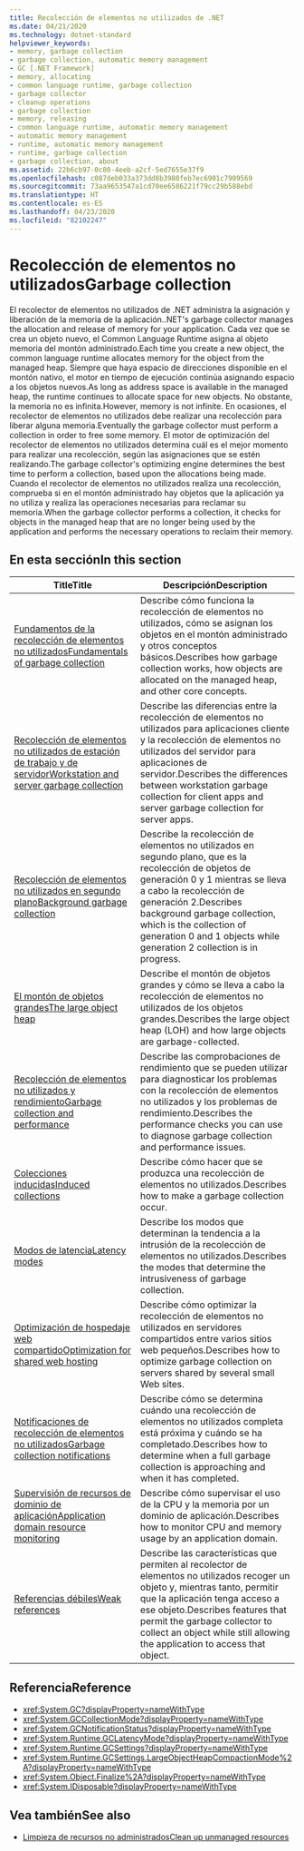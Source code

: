 ```yaml
---
title: Recolección de elementos no utilizados de .NET
ms.date: 04/21/2020
ms.technology: dotnet-standard
helpviewer_keywords:
- memory, garbage collection
- garbage collection, automatic memory management
- GC [.NET Framework]
- memory, allocating
- common language runtime, garbage collection
- garbage collector
- cleanup operations
- garbage collection
- memory, releasing
- common language runtime, automatic memory management
- automatic memory management
- runtime, automatic memory management
- runtime, garbage collection
- garbage collection, about
ms.assetid: 22b6cb97-0c80-4eeb-a2cf-5ed7655e37f9
ms.openlocfilehash: c087deb033a373dd8b3980feb7ec6901c7909569
ms.sourcegitcommit: 73aa9653547a1cd70ee6586221f79cc29b588ebd
ms.translationtype: HT
ms.contentlocale: es-ES
ms.lasthandoff: 04/23/2020
ms.locfileid: "82102247"
---
```

# <a name="garbage-collection"></a><span data-ttu-id="971ad-102">Recolección de elementos no utilizados</span><span class="sxs-lookup"><span data-stu-id="971ad-102">Garbage collection</span></span>

<span data-ttu-id="971ad-103">El recolector de elementos no utilizados de .NET administra la asignación y liberación de la memoria de la aplicación.</span><span class="sxs-lookup"><span data-stu-id="971ad-103">.NET's garbage collector manages the allocation and release of memory for your application.</span></span> <span data-ttu-id="971ad-104">Cada vez que se crea un objeto nuevo, el Common Language Runtime asigna al objeto memoria del montón administrado.</span><span class="sxs-lookup"><span data-stu-id="971ad-104">Each time you create a new object, the common language runtime allocates memory for the object from the managed heap.</span></span> <span data-ttu-id="971ad-105">Siempre que haya espacio de direcciones disponible en el montón nativo, el motor en tiempo de ejecución continúa asignando espacio a los objetos nuevos.</span><span class="sxs-lookup"><span data-stu-id="971ad-105">As long as address space is available in the managed heap, the runtime continues to allocate space for new objects.</span></span> <span data-ttu-id="971ad-106">No obstante, la memoria no es infinita.</span><span class="sxs-lookup"><span data-stu-id="971ad-106">However, memory is not infinite.</span></span> <span data-ttu-id="971ad-107">En ocasiones, el recolector de elementos no utilizados debe realizar una recolección para liberar alguna memoria.</span><span class="sxs-lookup"><span data-stu-id="971ad-107">Eventually the garbage collector must perform a collection in order to free some memory.</span></span> <span data-ttu-id="971ad-108">El motor de optimización del recolector de elementos no utilizados determina cuál es el mejor momento para realizar una recolección, según las asignaciones que se estén realizando.</span><span class="sxs-lookup"><span data-stu-id="971ad-108">The garbage collector's optimizing engine determines the best time to perform a collection, based upon the allocations being made.</span></span> <span data-ttu-id="971ad-109">Cuando el recolector de elementos no utilizados realiza una recolección, comprueba si en el montón administrado hay objetos que la aplicación ya no utiliza y realiza las operaciones necesarias para reclamar su memoria.</span><span class="sxs-lookup"><span data-stu-id="971ad-109">When the garbage collector performs a collection, it checks for objects in the managed heap that are no longer being used by the application and performs the necessary operations to reclaim their memory.</span></span>  
  
## <a name="in-this-section"></a><span data-ttu-id="971ad-110">En esta sección</span><span class="sxs-lookup"><span data-stu-id="971ad-110">In this section</span></span>
  
|<span data-ttu-id="971ad-111">Title</span><span class="sxs-lookup"><span data-stu-id="971ad-111">Title</span></span>|<span data-ttu-id="971ad-112">Descripción</span><span class="sxs-lookup"><span data-stu-id="971ad-112">Description</span></span>|  
|-----------|-----------------|  
|[<span data-ttu-id="971ad-113">Fundamentos de la recolección de elementos no utilizados</span><span class="sxs-lookup"><span data-stu-id="971ad-113">Fundamentals of garbage collection</span></span>](../../../docs/standard/garbage-collection/fundamentals.md)|<span data-ttu-id="971ad-114">Describe cómo funciona la recolección de elementos no utilizados, cómo se asignan los objetos en el montón administrado y otros conceptos básicos.</span><span class="sxs-lookup"><span data-stu-id="971ad-114">Describes how garbage collection works, how objects are allocated on the managed heap, and other core concepts.</span></span>|  
|[<span data-ttu-id="971ad-115">Recolección de elementos no utilizados de estación de trabajo y de servidor</span><span class="sxs-lookup"><span data-stu-id="971ad-115">Workstation and server garbage collection</span></span>](workstation-server-gc.md)|<span data-ttu-id="971ad-116">Describe las diferencias entre la recolección de elementos no utilizados para aplicaciones cliente y la recolección de elementos no utilizados del servidor para aplicaciones de servidor.</span><span class="sxs-lookup"><span data-stu-id="971ad-116">Describes the differences between workstation garbage collection for client apps and server garbage collection for server apps.</span></span>|
|[<span data-ttu-id="971ad-117">Recolección de elementos no utilizados en segundo plano</span><span class="sxs-lookup"><span data-stu-id="971ad-117">Background garbage collection</span></span>](background-gc.md)|<span data-ttu-id="971ad-118">Describe la recolección de elementos no utilizados en segundo plano, que es la recolección de objetos de generación 0 y 1 mientras se lleva a cabo la recolección de generación 2.</span><span class="sxs-lookup"><span data-stu-id="971ad-118">Describes background garbage collection, which is the collection of generation 0 and 1 objects while generation 2 collection is in progress.</span></span>|
|[<span data-ttu-id="971ad-119">El montón de objetos grandes</span><span class="sxs-lookup"><span data-stu-id="971ad-119">The large object heap</span></span>](large-object-heap.md)|<span data-ttu-id="971ad-120">Describe el montón de objetos grandes y cómo se lleva a cabo la recolección de elementos no utilizados de los objetos grandes.</span><span class="sxs-lookup"><span data-stu-id="971ad-120">Describes the large object heap (LOH) and how large objects are garbage-collected.</span></span>|
|[<span data-ttu-id="971ad-121">Recolección de elementos no utilizados y rendimiento</span><span class="sxs-lookup"><span data-stu-id="971ad-121">Garbage collection and performance</span></span>](../../../docs/standard/garbage-collection/performance.md)|<span data-ttu-id="971ad-122">Describe las comprobaciones de rendimiento que se pueden utilizar para diagnosticar los problemas con la recolección de elementos no utilizados y los problemas de rendimiento.</span><span class="sxs-lookup"><span data-stu-id="971ad-122">Describes the performance checks you can use to diagnose garbage collection and performance issues.</span></span>|  
|[<span data-ttu-id="971ad-123">Colecciones inducidas</span><span class="sxs-lookup"><span data-stu-id="971ad-123">Induced collections</span></span>](../../../docs/standard/garbage-collection/induced.md)|<span data-ttu-id="971ad-124">Describe cómo hacer que se produzca una recolección de elementos no utilizados.</span><span class="sxs-lookup"><span data-stu-id="971ad-124">Describes how to make a garbage collection occur.</span></span>|  
|[<span data-ttu-id="971ad-125">Modos de latencia</span><span class="sxs-lookup"><span data-stu-id="971ad-125">Latency modes</span></span>](../../../docs/standard/garbage-collection/latency.md)|<span data-ttu-id="971ad-126">Describe los modos que determinan la tendencia a la intrusión de la recolección de elementos no utilizados.</span><span class="sxs-lookup"><span data-stu-id="971ad-126">Describes the modes that determine the intrusiveness of garbage collection.</span></span>|  
|[<span data-ttu-id="971ad-127">Optimización de hospedaje web compartido</span><span class="sxs-lookup"><span data-stu-id="971ad-127">Optimization for shared web hosting</span></span>](../../../docs/standard/garbage-collection/optimization-for-shared-web-hosting.md)|<span data-ttu-id="971ad-128">Describe cómo optimizar la recolección de elementos no utilizados en servidores compartidos entre varios sitios web pequeños.</span><span class="sxs-lookup"><span data-stu-id="971ad-128">Describes how to optimize garbage collection on servers shared by several small Web sites.</span></span>|  
|[<span data-ttu-id="971ad-129">Notificaciones de recolección de elementos no utilizados</span><span class="sxs-lookup"><span data-stu-id="971ad-129">Garbage collection notifications</span></span>](../../../docs/standard/garbage-collection/notifications.md)|<span data-ttu-id="971ad-130">Describe cómo se determina cuándo una recolección de elementos no utilizados completa está próxima y cuándo se ha completado.</span><span class="sxs-lookup"><span data-stu-id="971ad-130">Describes how to determine when a full garbage collection is approaching and when it has completed.</span></span>|  
|[<span data-ttu-id="971ad-131">Supervisión de recursos de dominio de aplicación</span><span class="sxs-lookup"><span data-stu-id="971ad-131">Application domain resource monitoring</span></span>](../../../docs/standard/garbage-collection/app-domain-resource-monitoring.md)|<span data-ttu-id="971ad-132">Describe cómo supervisar el uso de la CPU y la memoria por un dominio de aplicación.</span><span class="sxs-lookup"><span data-stu-id="971ad-132">Describes how to monitor CPU and memory usage by an application domain.</span></span>|  
|[<span data-ttu-id="971ad-133">Referencias débiles</span><span class="sxs-lookup"><span data-stu-id="971ad-133">Weak references</span></span>](../../../docs/standard/garbage-collection/weak-references.md)|<span data-ttu-id="971ad-134">Describe las características que permiten al recolector de elementos no utilizados recoger un objeto y, mientras tanto, permitir que la aplicación tenga acceso a ese objeto.</span><span class="sxs-lookup"><span data-stu-id="971ad-134">Describes features that permit the garbage collector to collect an object while still allowing the application to access that object.</span></span>|  
  
## <a name="reference"></a><span data-ttu-id="971ad-135">Referencia</span><span class="sxs-lookup"><span data-stu-id="971ad-135">Reference</span></span>

- <xref:System.GC?displayProperty=nameWithType>  
- <xref:System.GCCollectionMode?displayProperty=nameWithType>  
- <xref:System.GCNotificationStatus?displayProperty=nameWithType>  
- <xref:System.Runtime.GCLatencyMode?displayProperty=nameWithType>  
- <xref:System.Runtime.GCSettings?displayProperty=nameWithType>  
- <xref:System.Runtime.GCSettings.LargeObjectHeapCompactionMode%2A?displayProperty=nameWithType>  
- <xref:System.Object.Finalize%2A?displayProperty=nameWithType>  
- <xref:System.IDisposable?displayProperty=nameWithType>  
  
## <a name="see-also"></a><span data-ttu-id="971ad-136">Vea también</span><span class="sxs-lookup"><span data-stu-id="971ad-136">See also</span></span>

- [<span data-ttu-id="971ad-137">Limpieza de recursos no administrados</span><span class="sxs-lookup"><span data-stu-id="971ad-137">Clean up unmanaged resources</span></span>](../../../docs/standard/garbage-collection/unmanaged.md)
